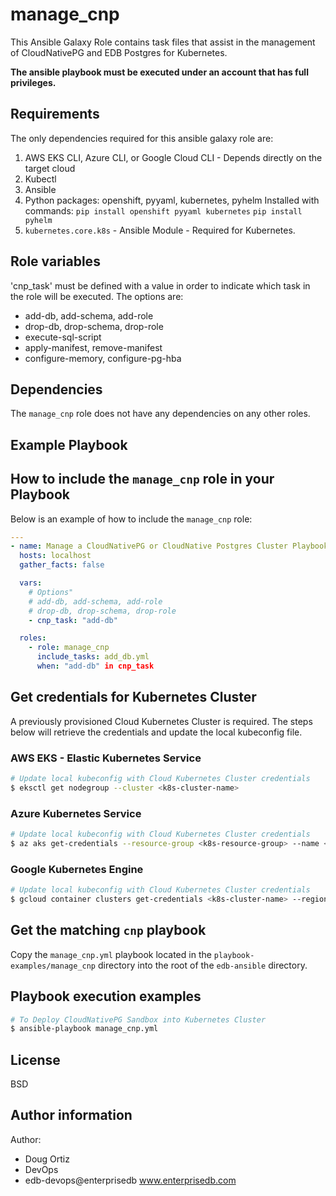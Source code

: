 # manage_cnp

This Ansible Galaxy Role contains task files that assist in the management of CloudNativePG and EDB Postgres for Kubernetes.

**The ansible playbook must be executed under an account that has full
privileges.**

## Requirements

The only dependencies required for this ansible galaxy role are:

  1. AWS EKS CLI, Azure CLI, or Google Cloud CLI - Depends directly on the target cloud
  2. Kubectl
  3. Ansible
  4. Python packages: openshift, pyyaml, kubernetes, pyhelm
     Installed with commands:
     `pip install openshift pyyaml kubernetes`
     `pip install pyhelm`
  5. `kubernetes.core.k8s` - Ansible Module - Required for Kubernetes.

## Role variables

'cnp_task' must be defined with a value in order to indicate which task in the role will be executed.
The options are:
- add-db, add-schema, add-role
- drop-db, drop-schema, drop-role
- execute-sql-script
- apply-manifest, remove-manifest
- configure-memory, configure-pg-hba


## Dependencies

The `manage_cnp` role does not have any dependencies on any other roles.

## Example Playbook

## How to include the `manage_cnp` role in your Playbook

Below is an example of how to include the `manage_cnp` role:

```yaml
---
- name: Manage a CloudNativePG or CloudNative Postgres Cluster Playbook
  hosts: localhost
  gather_facts: false

  vars:
    # Options"
    # add-db, add-schema, add-role
    # drop-db, drop-schema, drop-role
    - cnp_task: "add-db"

  roles:
    - role: manage_cnp
      include_tasks: add_db.yml
      when: "add-db" in cnp_task
```

## Get credentials for Kubernetes Cluster

A previously provisioned Cloud Kubernetes Cluster is required.
The steps below will retrieve the credentials and update the local kubeconfig file.

### AWS EKS - Elastic Kubernetes Service
```bash
# Update local kubeconfig with Cloud Kubernetes Cluster credentials
$ eksctl get nodegroup --cluster <k8s-cluster-name>
```

### Azure Kubernetes Service
```bash
# Update local kubeconfig with Cloud Kubernetes Cluster credentials
$ az aks get-credentials --resource-group <k8s-resource-group> --name <k8s-cluster-name>
```

### Google Kubernetes Engine
```bash
# Update local kubeconfig with Cloud Kubernetes Cluster credentials
$ gcloud container clusters get-credentials <k8s-cluster-name> --region <gcloud-region>
```

## Get the matching `cnp` playbook

Copy the `manage_cnp.yml` playbook located in the `playbook-examples/manage_cnp` directory into the root of the `edb-ansible` directory.

## Playbook execution examples

```bash
# To Deploy CloudNativePG Sandbox into Kubernetes Cluster
$ ansible-playbook manage_cnp.yml 
```

## License

BSD

## Author information

Author:

  * Doug Ortiz
  * DevOps
  * edb-devops@enterprisedb www.enterprisedb.com
